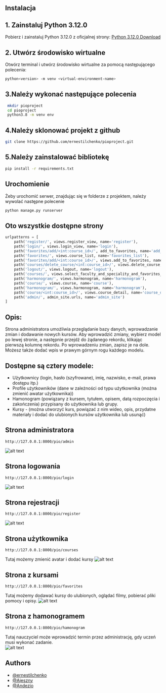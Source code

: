## Instalacja

## 1. Zainstaluj Python 3.12.0

Pobierz i zainstaluj Python 3.12.0 z oficjalnej strony:
[Python 3.12.0 Download](https://www.python.org/downloads/release/python-3120/)

## 2. Utwórz środowisko wirtualne

Otwórz terminal i utwórz środowisko wirtualne za pomocą następującego polecenia:

```sh
python<version> -m venv <virtual-environment-name>
```

## 3.Należy wykonać następujące polecenia

```sh
 mkdir pioproject
 cd pioproject
 python3.8 -m venv env
```
## 4.Należy sklonować projekt z github
```sh
git clone https://github.com/ernestilchenko/pioproject.git
```

## 5.Należy zainstalować bibliotekę

```sh
pip install -r requirements.txt
```


## Urochomienie
Żeby urochomić serwer, znajdując się w folderze z projektem, należy wywolać następne polecenie

```sh
python manage.py runserver
```


## Oto wszystkie dostępne strony 

```python
urlpatterns = [
    path('register/', views.register_view, name='register'),
    path('login/', views.login_view, name='login'),
    path('favorites/add/<int:course_id>/', add_to_favorites, name='add_to_favorites'),
    path('favorites/', views.course_list, name='favorites_list'),
    path('favorites/add/<int:course_id>/', views.add_to_favorites, name='add_to_favorites'),
    path('courses/delete_course/<int:course_id>/', views.delete_course, name='delete_course'),
    path('logout/', views.logout, name='logout'),
    path('courses/', views.select_faculty_and_speciality_and_favorites_list, name='faculty_list'),
    path('harmonogram/', views.harmonogram, name='harmonogram'),
    path('course/', views.course, name='course'),
    path('harmonogram/', views.harmonogram, name='harmonogram'),
    path('course/<int:course_id>/', views.course_detail, name='course_detail'),
    path('admin/', admin_site.urls, name='admin_site')
]
```


## Opis:

Strona administratora umożliwia przeglądanie bazy danych, wprowadzanie zmian i dodawanie nowych kursów. Aby wprowadzić zmiany, wybierz model po lewej stronie, a następnie przejdź do żądanego rekordu, klikając pierwszą kolumnę rekordu. Po wprowadzeniu zmian, zapisz je na dole. Możesz także dodać wpis w prawym górnym rogu każdego modelu.

## Dostępne są cztery modele:
- Użytkownicy (login, hasło (szyfrowane), imię, nazwisko, e-mail, prawa dostępu itp.)
- Profile użytkowników (dane w zależności od typu użytkownika (można zmienić awatar użytkownika))
- Hamonogram (powiązany z kursem, tytułem, opisem, datą rozpoczęcia i zakończenia) przypisany do użytkownika lub grupy.
- Kursy - (można utworzyć kurs, powiązać z nim wideo, opis, przydatne materiały i dodać do ulubionych kursów użytkownika lub usunąć) 

## Strona administratora


```http
http://127.0.0.1:8000/pio/admin
```
![alt text](images/img.png)

## Strona logowania
```http
http://127.0.0.1:8000/pio/login
```
![alt text](images/img_1.png)
## Strona rejestracji
```http
http://127.0.0.1:8000/pio/register
```
![alt text](images/img_2.png)
## Strona użytkownika
```http
http://127.0.0.1:8000/pio/courses
```
Tutaj możemy zmienić avatar i dodać kursy
![alt text](images/img_3.png)

## Strona z kursami
```http
http://127.0.0.1:8000/pio/favorites
```
Tutaj możemy dodawać kursy do ulubionych, oglądać filmy, pobierać pliki pomocy i opisy.
![alt text](images/img_4.png)

## Strona z hamonogramem
```http
http://127.0.0.1:8000/pio/hamonogram
```
Tutaj nauczyciel może wprowadzić termin przez administrację, gdy uczeń musi wykonać zadanie.  
![alt text](images/img_5.png)

## Authors

- [@ernestilchenko](https://www.github.com/ernestilchenko)
- [@Ajeszny](https://github.com/Ajeszny)
- [@Andezio](https://github.com/Andezion)

